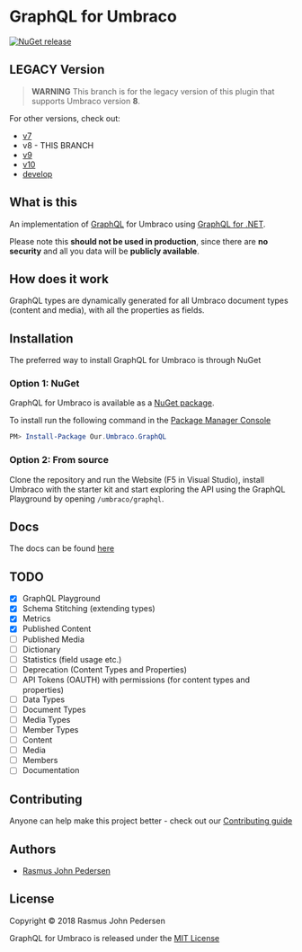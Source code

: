 # GraphQL for Umbraco

[![NuGet release](https://img.shields.io/nuget/v/Our.Umbraco.GraphQL.svg)](https://www.nuget.org/packages/Our.Umbraco.GraphQL)

## LEGACY Version

> **WARNING**
> This branch is for the legacy version of this plugin that supports Umbraco version **8**.

For other versions, check out:

-   [v7](https://github.com/umbraco-community/umbraco-graphql/blob/v7/dev/README.md)
-   v8 - THIS BRANCH
-   [v9](https://github.com/umbraco-community/umbraco-graphql/blob/v9/dev/README.md)
-   [v10](https://github.com/umbraco-community/umbraco-graphql/blob/v10/dev/README.md)
-   [develop](https://github.com/umbraco-community/umbraco-graphql/blob/develop/README.md)

## What is this

An implementation of [GraphQL](https://graphql.org) for Umbraco using [GraphQL for .NET](https://github.com/graphql-dotnet/graphql-dotnet).

Please note this **should not be used in production**, since there are **no security** and all you data will be **publicly available**.

## How does it work

GraphQL types are dynamically generated for all Umbraco document types (content and media), with all the properties as fields.

## Installation

The preferred way to install GraphQL for Umbraco is through NuGet

### Option 1: NuGet

GraphQL for Umbraco is available as a [NuGet package](https://www.nuget.org/packages/Our.Umbraco.GraphQL).

To install run the following command in the [Package Manager Console](https://docs.nuget.org/docs/start-here/using-the-package-manager-console)

```powershell
PM> Install-Package Our.Umbraco.GraphQL
```

### Option 2: From source

Clone the repository and run the Website (F5 in Visual Studio), install Umbraco with the starter kit and start exploring the API using the GraphQL Playground by opening `/umbraco/graphql`.

## Docs

The docs can be found [here](docs/index.md)

## TODO

-   [x] GraphQL Playground
-   [x] Schema Stitching (extending types)
-   [x] Metrics
-   [x] Published Content
-   [ ] Published Media
-   [ ] Dictionary
-   [ ] Statistics (field usage etc.)
-   [ ] Deprecation (Content Types and Properties)
-   [ ] API Tokens (OAUTH) with permissions (for content types and properties)
-   [ ] Data Types
-   [ ] Document Types
-   [ ] Media Types
-   [ ] Member Types
-   [ ] Content
-   [ ] Media
-   [ ] Members
-   [ ] Documentation

## Contributing

Anyone can help make this project better - check out our [Contributing guide](CONTRIBUTING.md)

## Authors

-   [Rasmus John Pedersen](https://www.github.com/rasmusjp)

## License

Copyright © 2018 Rasmus John Pedersen

GraphQL for Umbraco is released under the [MIT License](LICENSE)
